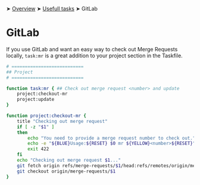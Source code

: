 ➤ [Overview](../../README.md) ➤ [Usefull tasks](../usefull-tasks.md) ➤ GitLab

# GitLab

If you use GitLab and want an easy way to check out Merge Requests locally,
`task:mr` is a great addition to your project section in the Taskfile.

```bash
# ===========================
## Project
# ===========================

function task:mr { ## Check out merge request <number> and update
	project:checkout-mr
	project:update
}

function project:checkout-mr {
	title "Checking out merge request"
	if [ -z "$1" ]
	then
		echo "You need to provide a merge request number to check out."
		echo -e "${BLUE}Usage:${RESET} $0 mr ${YELLOW}<number>${RESET}"
		exit 422
	fi
	echo "Checking out merge request $1..."
	git fetch origin refs/merge-requests/$1/head:refs/remotes/origin/merge-requests/$1
	git checkout origin/merge-requests/$1
}
```
